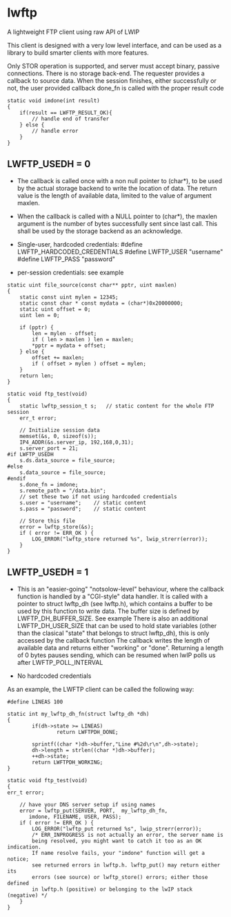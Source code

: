 lwftp
=====

A lightweight FTP client using raw API of LWIP

This client is designed with a very low level interface, and can be
used as a library to build smarter clients with more features.

Only STOR operation is supported, and server must accept binary, passive connections.
There is no storage back-end. The requester provides a callback to
source data.
When the session finishes, either successfully or not, the user provided
callback done_fn is called with the proper result code
```
static void imdone(int result)
{
    if(result == LWFTP_RESULT_OK){
        // handle end of transfer
    } else {
        // handle error
    }
}
```

LWFTP_USEDH = 0
---------------
* The callback is called once with a non null pointer to (char*), to be
used by the actual storage backend to write the location of data. The
return value is the length of available data, limited to the value of
argument maxlen.
* When the callback is called with a NULL pointer to (char*), the maxlen
argument is the number of bytes successfully sent since last call. This
shall be used by the storage backend as an acknowledge.

* Single-user, hardcoded credentials:
#define LWFTP_HARDCODED_CREDENTIALS
#define LWFTP_USER "username"
#define LWFTP_PASS "password"
* per-session credentials:
see example

```
static uint file_source(const char** pptr, uint maxlen)
{
    static const uint mylen = 12345;
    static const char * const mydata = (char*)0x20000000;
    static uint offset = 0;
    uint len = 0;

    if (pptr) {
        len = mylen - offset;
        if ( len > maxlen ) len = maxlen;
        *pptr = mydata + offset;
    } else {
        offset += maxlen;
        if ( offset > mylen ) offset = mylen;
    }
    return len;
}

static void ftp_test(void)
{
    static lwftp_session_t s;	// static content for the whole FTP session
    err_t error;

    // Initialize session data
    memset(&s, 0, sizeof(s));
    IP4_ADDR(&s.server_ip, 192,168,0,31);
    s.server_port = 21;
#if LWFTP_USEDH
    s.ds.data_source = file_source;
#else
    s.data_source = file_source;
#endif
    s.done_fn = imdone;
    s.remote_path = "/data.bin";
    // set these two if not using hardcoded credentials
    s.user = "username";	// static content
    s.pass = "password";	// static content

    // Store this file
    error = lwftp_store(&s);
    if ( error != ERR_OK ) {
        LOG_ERROR("lwftp_store returned %s", lwip_strerr(error));
    }
}
```
LWFTP_USEDH = 1
---------------
* This is an "easier-going" "notsolow-level" behaviour, where the callback
function is handled by a "CGI-style" data handler.
It is called with a pointer to struct lwftp_dh (see lwftp.h),
which contains a buffer to be used by this function to write data. The buffer
size is defined by LWFTP_DH_BUFFER_SIZE. See example
There is also an additional LWFTP_DH_USER_SIZE that can be used to hold state
variables (other than the clasical "state" that belongs to struct lwftp_dh),
this is only accessed by the callback function 
The callback writes the length of available data and returns either "working"
or "done".
Returning a length of 0 bytes pauses sending, which can be resumed when lwIP
polls us after LWFTP_POLL_INTERVAL


* No hardcoded credentials

As an example, the LWFTP client can be called the following way:
```
#define LINEAS 100

static int my_lwftp_dh_fn(struct lwftp_dh *dh)
{
        if(dh->state >= LINEAS)
                return LWFTPDH_DONE;

        sprintf((char *)dh->buffer,"Line #%2d\r\n",dh->state);
        dh->length = strlen((char *)dh->buffer);
        ++dh->state;
        return LWFTPDH_WORKING;
}

static void ftp_test(void)
{
err_t error;

	// have your DNS server setup if using names
	error = lwftp_put(SERVER, PORT,  my_lwftp_dh_fn,
	   imdone, FILENAME, USER, PASS);
	if ( error != ERR_OK ) {
		LOG_ERROR("lwftp_put returned %s", lwip_strerr(error));
		/* ERR_INPROGRESS is not actually an error, the server name is
		being resolved, you might want to catch it too as an OK indication.
		If name resolve fails, your "imdone" function will get a notice;
		see returned errors in lwftp.h. lwftp_put() may return either its
		errors (see source) or lwftp_store() errors; either those defined
		in lwftp.h (positive) or belonging to the lwIP stack (negative) */
	}
}
```

